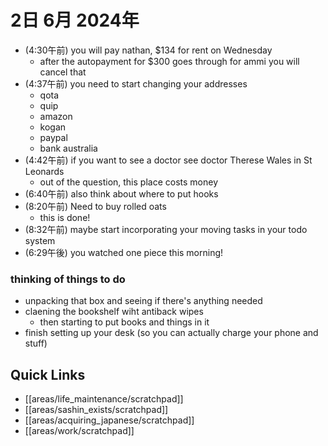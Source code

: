 # 2日 6月 2024年
- (4:30午前) you will pay nathan, $134 for rent on Wednesday
  - after the autopayment for $300 goes through for ammi you will cancel that
- (4:37午前) you need to start changing your addresses
  - qota
  - quip
  - amazon
  - kogan
  - paypal
  - bank australia
- (4:42午前) if you want to see a doctor see doctor Therese Wales in St Leonards
  - out of the question, this place costs money
- (6:40午前) also think about where to put hooks
- (8:20午前) Need to buy rolled oats
  - this is done!
- (8:32午前) maybe start incorporating your moving tasks in your todo system
- (6:29午後) you watched one piece this morning!



### thinking of things to do
- unpacking that box and seeing if there's anything needed
- claening the bookshelf wiht antiback wipes
  - then starting to put books and things in it
- finish setting up your desk (so you can actually charge your phone and stuff)



  

 



## Quick Links
- [[areas/life_maintenance/scratchpad]]
- [[areas/sashin_exists/scratchpad]]
- [[areas/acquiring_japanese/scratchpad]]
- [[areas/work/scratchpad]]
